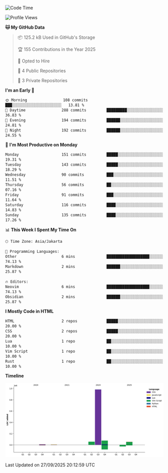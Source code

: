 <!--START_SECTION:waka-->
![Code Time](http://img.shields.io/badge/Code%20Time-9%20mins-blue)

![Profile Views](http://img.shields.io/badge/Profile%20Views-57-blue)

**🐱 My GitHub Data** 

> 📦 125.2 kB Used in GitHub's Storage 
 > 
> 🏆 155 Contributions in the Year 2025
 > 
> 💼 Opted to Hire
 > 
> 📜 4 Public Repositories 
 > 
> 🔑 3 Private Repositories 
 > 
**I'm an Early 🐤** 

```text
🌞 Morning                108 commits         ███░░░░░░░░░░░░░░░░░░░░░░   13.81 % 
🌆 Daytime                288 commits         █████████░░░░░░░░░░░░░░░░   36.83 % 
🌃 Evening                194 commits         ██████░░░░░░░░░░░░░░░░░░░   24.81 % 
🌙 Night                  192 commits         ██████░░░░░░░░░░░░░░░░░░░   24.55 % 
```
📅 **I'm Most Productive on Monday** 

```text
Monday                   151 commits         █████░░░░░░░░░░░░░░░░░░░░   19.31 % 
Tuesday                  143 commits         █████░░░░░░░░░░░░░░░░░░░░   18.29 % 
Wednesday                90 commits          ███░░░░░░░░░░░░░░░░░░░░░░   11.51 % 
Thursday                 56 commits          ██░░░░░░░░░░░░░░░░░░░░░░░   07.16 % 
Friday                   91 commits          ███░░░░░░░░░░░░░░░░░░░░░░   11.64 % 
Saturday                 116 commits         ████░░░░░░░░░░░░░░░░░░░░░   14.83 % 
Sunday                   135 commits         ████░░░░░░░░░░░░░░░░░░░░░   17.26 % 
```


📊 **This Week I Spent My Time On** 

```text
🕑︎ Time Zone: Asia/Jakarta

💬 Programming Languages: 
Other                    6 mins              ███████████████████░░░░░░   74.13 % 
Markdown                 2 mins              ██████░░░░░░░░░░░░░░░░░░░   25.87 % 

🔥 Editors: 
Neovim                   6 mins              ███████████████████░░░░░░   74.13 % 
Obsidian                 2 mins              ██████░░░░░░░░░░░░░░░░░░░   25.87 % 
```

**I Mostly Code in HTML** 

```text
HTML                     2 repos             █████░░░░░░░░░░░░░░░░░░░░   20.00 % 
CSS                      2 repos             █████░░░░░░░░░░░░░░░░░░░░   20.00 % 
Lua                      1 repo              ██░░░░░░░░░░░░░░░░░░░░░░░   10.00 % 
Vim Script               1 repo              ██░░░░░░░░░░░░░░░░░░░░░░░   10.00 % 
Rust                     1 repo              ██░░░░░░░░░░░░░░░░░░░░░░░   10.00 % 
```



**Timeline**

![Lines of Code chart](https://raw.githubusercontent.com/drekunia/drekunia/main/assets/bar_graph.png)


 Last Updated on 27/09/2025 20:12:59 UTC
<!--END_SECTION:waka-->
